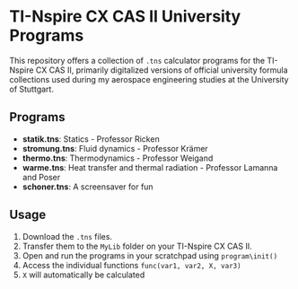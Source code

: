 # TI-Nspire CX CAS II University Programs

This repository offers a collection of `.tns` calculator programs for the TI-Nspire CX CAS II, primarily digitalized versions of official university formula collections used during my aerospace engineering studies at the University of Stuttgart.

## Programs

- **statik.tns**: Statics - Professor Ricken
- **stromung.tns**: Fluid dynamics - Professor Krämer
- **thermo.tns**: Thermodynamics - Professor Weigand
- **warme.tns**: Heat transfer and thermal radiation - Professor Lamanna and Poser
- **schoner.tns**: A screensaver for fun

## Usage

1. Download the `.tns` files.
2. Transfer them to the `MyLib` folder on your TI-Nspire CX CAS II.
3. Open and run the programs in your scratchpad using `program\init()`
4. Access the individual functions `func(var1, var2, X, var3)`
5. `X` will automatically be calculated
